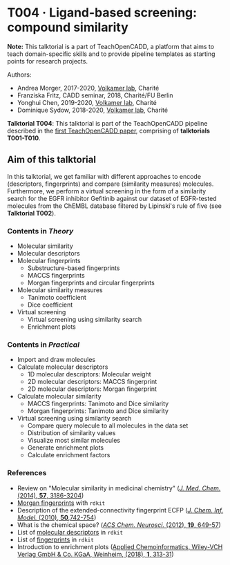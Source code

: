 # T004 · Ligand-based screening: compound similarity

**Note:** This talktorial is a part of TeachOpenCADD, a platform that aims to teach domain-specific skills and to provide pipeline templates as starting points for research projects.

Authors:

- Andrea Morger, 2017-2020, [Volkamer lab](https://volkamerlab.org/), Charité
- Franziska Fritz, CADD seminar, 2018, Charité/FU Berlin
- Yonghui Chen, 2019-2020, [Volkamer lab](https://volkamerlab.org/), Charité
- Dominique Sydow, 2018-2020, [Volkamer lab](https://volkamerlab.org/), Charité


__Talktorial T004__: This talktorial is part of the TeachOpenCADD pipeline described in the [first TeachOpenCADD paper](https://jcheminf.biomedcentral.com/articles/10.1186/s13321-019-0351-x), comprising of **talktorials T001-T010**.


## Aim of this talktorial

In this talktorial, we get familiar with different approaches to encode (descriptors, fingerprints) and compare (similarity measures) molecules. Furthermore, we perform a virtual screening in the form of a similarity search for the EGFR inhibitor Gefitinib against our dataset of EGFR-tested molecules from the ChEMBL database filtered by Lipinski's rule of five (see **Talktorial T002**). 


### Contents in _Theory_

* Molecular similarity
* Molecular descriptors
* Molecular fingerprints
  * Substructure-based fingerprints
  * MACCS fingerprints
  * Morgan fingerprints and circular fingerprints
* Molecular similarity measures
  * Tanimoto coefficient
  * Dice coefficient
* Virtual screening
  * Virtual screening using similarity search
  * Enrichment plots


### Contents in _Practical_

* Import and draw molecules
* Calculate molecular descriptors
  * 1D molecular descriptors: Molecular weight
  * 2D molecular descriptors: MACCS fingerprint
  * 2D molecular descriptors: Morgan fingerprint
* Calculate molecular similarity
  * MACCS fingerprints: Tanimoto and Dice similarity
  * Morgan fingerprints: Tanimoto and Dice similarity
* Virtual screening using similarity search
  * Compare query molecule to all molecules in the data set
  * Distribution of similarity values
  * Visualize most similar molecules
  * Generate enrichment plots
  * Calculate enrichment factors


### References

* Review on "Molecular similarity in medicinal chemistry" ([<i>J. Med. Chem.</i> (2014), <b>57</b>, 3186-3204](https://pubmed.ncbi.nlm.nih.gov/24151987))
* [Morgan fingerprints](http://www.rdkit.org/docs/GettingStartedInPython.html#morgan-fingerprints-circular-fingerprints) with `rdkit`
* Description of the extended-connectivity fingerprint ECFP ([<i>J. Chem. Inf. Model.</i> (2010), <b>50</b>,742-754](https://pubs.acs.org/doi/abs/10.1021/ci100050t))
* What is the chemical space?
([<i>ACS Chem. Neurosci.</i> (2012), <b>19</b>, 649-57](https://www.ncbi.nlm.nih.gov/pubmed/23019491))
* List of [molecular descriptors](https://www.rdkit.org/docs/GettingStartedInPython.html#list-of-available-descriptors) in `rdkit`
* List of [fingerprints](https://www.rdkit.org/docs/GettingStartedInPython.html#list-of-available-fingerprints) in `rdkit`
* Introduction to enrichment plots ([Applied Chemoinformatics, Wiley-VCH Verlag GmbH & Co. KGaA, Weinheim, (2018), **1**, 313-31](https://onlinelibrary.wiley.com/doi/10.1002/9783527806539.ch6h))
